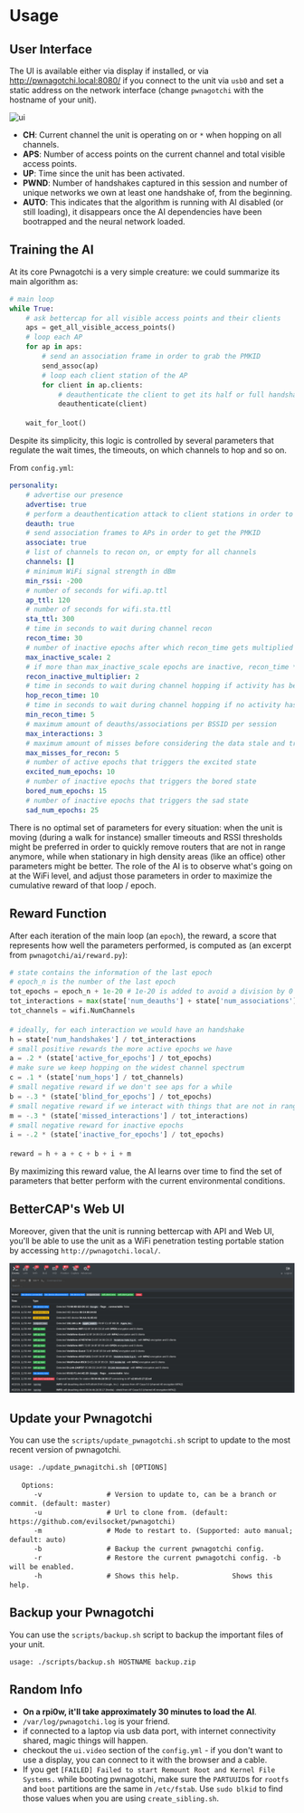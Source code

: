 # Usage

## User Interface

The UI is available either via display if installed, or via http://pwnagotchi.local:8080/ if you connect to the unit via `usb0` and set a static address on the network interface (change `pwnagotchi` with the hostname of your unit).

![ui](https://i.imgur.com/XgIrcur.png)

* **CH**: Current channel the unit is operating on or `*` when hopping on all channels.
* **APS**: Number of access points on the current channel and total visible access points.
* **UP**: Time since the unit has been activated.
* **PWND**: Number of handshakes captured in this session and number of unique networks we own at least one handshake of, from the beginning.
* **AUTO**: This indicates that the algorithm is running with AI disabled (or still loading), it disappears once the AI dependencies have been bootrapped and the neural network loaded.

## Training the AI

At its core Pwnagotchi is a very simple creature: we could summarize its main algorithm as:

```python
# main loop
while True:
    # ask bettercap for all visible access points and their clients
    aps = get_all_visible_access_points()
    # loop each AP
    for ap in aps:
        # send an association frame in order to grab the PMKID
        send_assoc(ap)
        # loop each client station of the AP
        for client in ap.clients:
            # deauthenticate the client to get its half or full handshake
            deauthenticate(client)

    wait_for_loot()
```

Despite its simplicity, this logic is controlled by several parameters that regulate the wait times, the timeouts, on which channels to hop and so on.

From `config.yml`:

```yaml
personality:
    # advertise our presence
    advertise: true
    # perform a deauthentication attack to client stations in order to get full or half handshakes
    deauth: true
    # send association frames to APs in order to get the PMKID
    associate: true
    # list of channels to recon on, or empty for all channels
    channels: []
    # minimum WiFi signal strength in dBm
    min_rssi: -200
    # number of seconds for wifi.ap.ttl
    ap_ttl: 120
    # number of seconds for wifi.sta.ttl
    sta_ttl: 300
    # time in seconds to wait during channel recon
    recon_time: 30
    # number of inactive epochs after which recon_time gets multiplied by recon_inactive_multiplier
    max_inactive_scale: 2
    # if more than max_inactive_scale epochs are inactive, recon_time *= recon_inactive_multiplier
    recon_inactive_multiplier: 2
    # time in seconds to wait during channel hopping if activity has been performed
    hop_recon_time: 10
    # time in seconds to wait during channel hopping if no activity has been performed
    min_recon_time: 5
    # maximum amount of deauths/associations per BSSID per session
    max_interactions: 3
    # maximum amount of misses before considering the data stale and triggering a new recon
    max_misses_for_recon: 5
    # number of active epochs that triggers the excited state
    excited_num_epochs: 10
    # number of inactive epochs that triggers the bored state
    bored_num_epochs: 15
    # number of inactive epochs that triggers the sad state
    sad_num_epochs: 25
```

There is no optimal set of parameters for every situation: when the unit is moving (during a walk for instance) smaller timeouts and RSSI thresholds might be preferred in order to quickly remove routers that are not in range anymore, while when stationary in high density areas (like an office) other parameters might be better. The role of the AI is to observe what's going on at the WiFi level, and adjust those parameters in order to maximize the cumulative reward of that loop / epoch.

## Reward Function

After each iteration of the main loop (an `epoch`), the reward, a score that represents how well the parameters performed, is computed as (an excerpt from `pwnagotchi/ai/reward.py`):

```python
# state contains the information of the last epoch
# epoch_n is the number of the last epoch
tot_epochs = epoch_n + 1e-20 # 1e-20 is added to avoid a division by 0
tot_interactions = max(state['num_deauths'] + state['num_associations'], state['num_handshakes']) + 1e-20
tot_channels = wifi.NumChannels

# ideally, for each interaction we would have an handshake
h = state['num_handshakes'] / tot_interactions
# small positive rewards the more active epochs we have
a = .2 * (state['active_for_epochs'] / tot_epochs)
# make sure we keep hopping on the widest channel spectrum
c = .1 * (state['num_hops'] / tot_channels)
# small negative reward if we don't see aps for a while
b = -.3 * (state['blind_for_epochs'] / tot_epochs)
# small negative reward if we interact with things that are not in range anymore
m = -.3 * (state['missed_interactions'] / tot_interactions)
# small negative reward for inactive epochs
i = -.2 * (state['inactive_for_epochs'] / tot_epochs)

reward = h + a + c + b + i + m
```

By maximizing this reward value, the AI learns over time to find the set of parameters that better perform with the current environmental conditions.

## BetterCAP's Web UI

Moreover, given that the unit is running bettercap with API and Web UI, you'll be able to use the unit as a WiFi penetration testing portable station by accessing `http://pwnagotchi.local/`.

![webui](https://raw.githubusercontent.com/bettercap/media/master/ui-events.png)

## Update your Pwnagotchi

You can use the `scripts/update_pwnagotchi.sh` script to update to the most recent version of pwnagotchi.

```shell
usage: ./update_pwnagitchi.sh [OPTIONS]

   Options:
      -v                # Version to update to, can be a branch or commit. (default: master)
      -u                # Url to clone from. (default: https://github.com/evilsocket/pwnagotchi)
      -m                # Mode to restart to. (Supported: auto manual; default: auto)
      -b                # Backup the current pwnagotchi config.
      -r                # Restore the current pwnagotchi config. -b will be enabled.
      -h                # Shows this help.             Shows this help.

```

## Backup your Pwnagotchi

You can use the `scripts/backup.sh` script to backup the important files of your unit.

```shell
usage: ./scripts/backup.sh HOSTNAME backup.zip
```

## Random Info

* **On a rpi0w, it'll take approximately 30 minutes to load the AI**.
* `/var/log/pwnagotchi.log` is your friend.
* if connected to a laptop via usb data port, with internet connectivity shared, magic things will happen.
* checkout the `ui.video` section of the `config.yml` - if you don't want to use a display, you can connect to it with the browser and a cable.
* If you get `[FAILED] Failed to start Remount Root and Kernel File Systems.` while booting pwnagotchi, make sure the `PARTUUID`s for `rootfs` and `boot` partitions are the same in `/etc/fstab`. Use `sudo blkid` to find those values when you are using `create_sibling.sh`.
